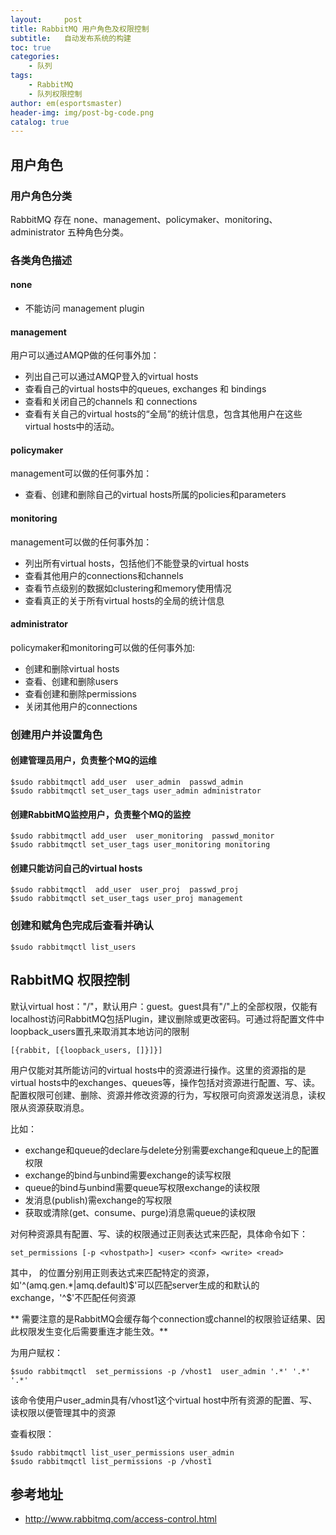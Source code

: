 ```yaml
---
layout:     post
title: RabbitMQ 用户角色及权限控制
subtitle:   自动发布系统的构建
toc: true
categories:
    - 队列
tags:
    - RabbitMQ
    - 队列权限控制
author: em(esportsmaster)
header-img: img/post-bg-code.png
catalog: true
---
```


## 用户角色
### 用户角色分类
RabbitMQ 存在 none、management、policymaker、monitoring、administrator 五种角色分类。

### 各类角色描述
#### none
 - 不能访问 management plugin

#### management
用户可以通过AMQP做的任何事外加：
 - 列出自己可以通过AMQP登入的virtual hosts  
 - 查看自己的virtual hosts中的queues, exchanges 和 bindings
 - 查看和关闭自己的channels 和 connections
 - 查看有关自己的virtual hosts的“全局”的统计信息，包含其他用户在这些virtual hosts中的活动。

#### policymaker
management可以做的任何事外加：
  - 查看、创建和删除自己的virtual hosts所属的policies和parameters

#### monitoring  
management可以做的任何事外加：
 - 列出所有virtual hosts，包括他们不能登录的virtual hosts
 - 查看其他用户的connections和channels
 - 查看节点级别的数据如clustering和memory使用情况
 - 查看真正的关于所有virtual hosts的全局的统计信息

#### administrator   
policymaker和monitoring可以做的任何事外加:
 - 创建和删除virtual hosts
 - 查看、创建和删除users
 - 查看创建和删除permissions
 - 关闭其他用户的connections

### 创建用户并设置角色
#### 创建管理员用户，负责整个MQ的运维
```
$sudo rabbitmqctl add_user  user_admin  passwd_admin  
$sudo rabbitmqctl set_user_tags user_admin administrator  
```

#### 创建RabbitMQ监控用户，负责整个MQ的监控
```
$sudo rabbitmqctl add_user  user_monitoring  passwd_monitor  
$sudo rabbitmqctl set_user_tags user_monitoring monitoring  
```

#### 创建只能访问自己的virtual hosts
```
$sudo rabbitmqctl  add_user  user_proj  passwd_proj  
$sudo rabbitmqctl set_user_tags user_proj management  
```

### 创建和赋角色完成后查看并确认
```
$sudo rabbitmqctl list_users  
```

## RabbitMQ 权限控制
默认virtual host："/"，默认用户：guest。guest具有"/"上的全部权限，仅能有localhost访问RabbitMQ包括Plugin，建议删除或更改密码。可通过将配置文件中loopback_users置孔来取消其本地访问的限制

```
[{rabbit, [{loopback_users, []}]}]
```

用户仅能对其所能访问的virtual hosts中的资源进行操作。这里的资源指的是virtual hosts中的exchanges、queues等，操作包括对资源进行配置、写、读。配置权限可创建、删除、资源并修改资源的行为，写权限可向资源发送消息，读权限从资源获取消息。

比如：

* exchange和queue的declare与delete分别需要exchange和queue上的配置权限
* exchange的bind与unbind需要exchange的读写权限
* queue的bind与unbind需要queue写权限exchange的读权限
* 发消息(publish)需exchange的写权限
* 获取或清除(get、consume、purge)消息需queue的读权限


对何种资源具有配置、写、读的权限通过正则表达式来匹配，具体命令如下：

```
set_permissions [-p <vhostpath>] <user> <conf> <write> <read>
```

其中，<conf> <write> <read>的位置分别用正则表达式来匹配特定的资源，如'^(amq\.gen.*|amq\.default)$'可以匹配server生成的和默认的exchange，'^$'不匹配任何资源

** 需要注意的是RabbitMQ会缓存每个connection或channel的权限验证结果、因此权限发生变化后需要重连才能生效。**

为用户赋权：

```
$sudo rabbitmqctl  set_permissions -p /vhost1  user_admin '.*' '.*' '.*'  
```
该命令使用户user_admin具有/vhost1这个virtual host中所有资源的配置、写、读权限以便管理其中的资源

查看权限：

```
$sudo rabbitmqctl list_user_permissions user_admin
$sudo rabbitmqctl list_permissions -p /vhost1  
```

## 参考地址
  - http://www.rabbitmq.com/access-control.html
